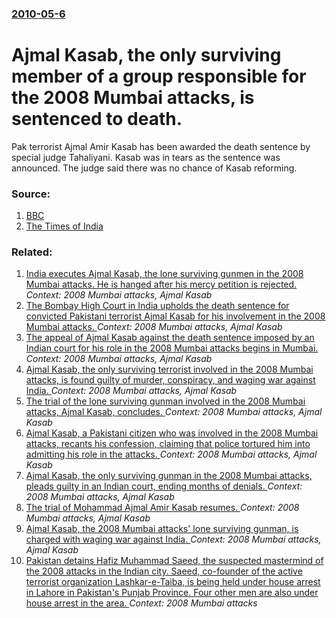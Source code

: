 ### [2010-05-6](/news/2010/05/6/index.md)

# Ajmal Kasab, the only surviving member of a group responsible for the 2008 Mumbai attacks, is sentenced to death. 

Pak terrorist Ajmal Amir Kasab has been awarded the death sentence by special judge Tahaliyani. Kasab was in tears as the sentence was announced. The judge said there was no chance of Kasab reforming.


### Source:

1. [BBC](http://news.bbc.co.uk/2/hi/south_asia/8664179.stm)
2. [The Times of India](http://timesofindia.indiatimes.com/india/Mumbai-attacks-Kasab-gets-the-death-penalty/articleshow/5897555.cms)

### Related:

1. [India executes Ajmal Kasab, the lone surviving gunmen in the 2008 Mumbai attacks. He is hanged after his mercy petition is rejected. ](/news/2012/11/21/india-executes-ajmal-kasab-the-lone-surviving-gunmen-in-the-2008-mumbai-attacks-he-is-hanged-after-his-mercy-petition-is-rejected.md) _Context: 2008 Mumbai attacks, Ajmal Kasab_
2. [The Bombay High Court in India upholds the death sentence for convicted Pakistani terrorist Ajmal Kasab for his involvement in the 2008 Mumbai attacks. ](/news/2011/02/21/the-bombay-high-court-in-india-upholds-the-death-sentence-for-convicted-pakistani-terrorist-ajmal-kasab-for-his-involvement-in-the-2008-mumb.md) _Context: 2008 Mumbai attacks, Ajmal Kasab_
3. [The appeal of Ajmal Kasab against the death sentence imposed by an Indian court for his role in the 2008 Mumbai attacks begins in Mumbai. ](/news/2010/10/18/the-appeal-of-ajmal-kasab-against-the-death-sentence-imposed-by-an-indian-court-for-his-role-in-the-2008-mumbai-attacks-begins-in-mumbai.md) _Context: 2008 Mumbai attacks, Ajmal Kasab_
4. [Ajmal Kasab, the only surviving terrorist involved in the 2008 Mumbai attacks, is found guilty of murder, conspiracy, and waging war against India. ](/news/2010/05/3/ajmal-kasab-the-only-surviving-terrorist-involved-in-the-2008-mumbai-attacks-is-found-guilty-of-murder-conspiracy-and-waging-war-against.md) _Context: 2008 Mumbai attacks, Ajmal Kasab_
5. [The trial of the lone surviving gunman involved in the 2008 Mumbai attacks, Ajmal Kasab, concludes. ](/news/2010/03/31/the-trial-of-the-lone-surviving-gunman-involved-in-the-2008-mumbai-attacks-ajmal-kasab-concludes.md) _Context: 2008 Mumbai attacks, Ajmal Kasab_
6. [ Ajmal Kasab, a Pakistani citizen who was involved in the 2008 Mumbai attacks, recants his confession, claiming that police tortured him into admitting his role in the attacks. ](/news/2009/12/18/ajmal-kasab-a-pakistani-citizen-who-was-involved-in-the-2008-mumbai-attacks-recants-his-confession-claiming-that-police-tortured-him-int.md) _Context: 2008 Mumbai attacks, Ajmal Kasab_
7. [ Ajmal Kasab, the only surviving gunman in the 2008 Mumbai attacks, pleads guilty in an Indian court, ending months of denials. ](/news/2009/07/20/ajmal-kasab-the-only-surviving-gunman-in-the-2008-mumbai-attacks-pleads-guilty-in-an-indian-court-ending-months-of-denials.md) _Context: 2008 Mumbai attacks, Ajmal Kasab_
8. [ The trial of Mohammad Ajmal Amir Kasab resumes. ](/news/2009/04/17/the-trial-of-mohammad-ajmal-amir-kasab-resumes.md) _Context: 2008 Mumbai attacks, Ajmal Kasab_
9. [ Ajmal Kasab, the 2008 Mumbai attacks' lone surviving gunman, is charged with waging war against India. ](/news/2009/02/26/ajmal-kasab-the-2008-mumbai-attacks-lone-surviving-gunman-is-charged-with-waging-war-against-india.md) _Context: 2008 Mumbai attacks, Ajmal Kasab_
10. [Pakistan detains Hafiz Muhammad Saeed, the suspected mastermind of the 2008 attacks in the  Indian city. Saeed, co-founder of the active terrorist organization Lashkar-e-Taiba, is being held under house arrest in Lahore in Pakistan's Punjab Province. Four other men are also under house arrest in the area. ](/news/2017/01/31/pakistan-detains-hafiz-muhammad-saeed-the-suspected-mastermind-of-the-2008-attacks-in-the-indian-city-saeed-co-founder-of-the-active-ter.md) _Context: 2008 Mumbai attacks_
